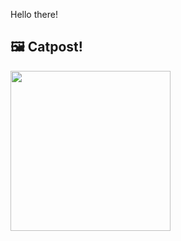 Hello there!



## 🖼️ Catpost!

<sub>
    <img src="https://cdn2.thecatapi.com/images/WB2ghFpQI.jpg" height="256">
</sub>

